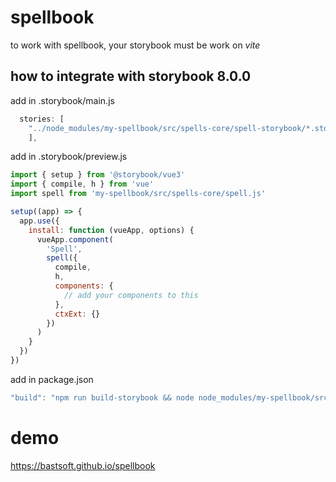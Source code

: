 # spellbook

to work with spellbook, your storybook must be work on _vite_

## how to integrate with storybook 8.0.0

add in .storybook/main.js

```js
  stories: [
  	"../node_modules/my-spellbook/src/spells-core/spell-storybook/*.stories.@(js|jsx|mjs|ts|tsx)"
  	],
```

add in .storybook/preview.js

```js
import { setup } from '@storybook/vue3'
import { compile, h } from 'vue'
import spell from 'my-spellbook/src/spells-core/spell.js'

setup((app) => {
  app.use({
    install: function (vueApp, options) {
      vueApp.component(
        'Spell',
        spell({
          compile,
          h,
          components: {
            // add your components to this
          },
          ctxExt: {}
        })
      )
    }
  })
})
```

add in package.json

```js
"build": "npm run build-storybook && node node_modules/my-spellbook/src/spells-core/build-postprocessing.js",
```

# demo

https://bastsoft.github.io/spellbook
